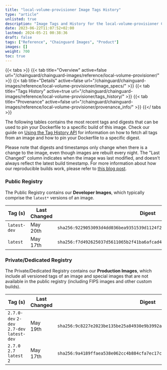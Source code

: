 ```yaml
---
title: "local-volume-provisioner Image Tags History"
type: "article"
unlisted: true
description: "Image Tags and History for the local-volume-provisioner Chainguard Image"
date: 2023-06-22T11:07:52+02:00
lastmod: 2024-05-21 00:38:36
draft: false
tags: ["Reference", "Chainguard Images", "Product"]
images: []
weight: 700
toc: true
---
```


{{< tabs >}}
{{< tab title="Overview" active=false url="/chainguard/chainguard-images/reference/local-volume-provisioner/" >}}
{{< tab title="Details" active=false url="/chainguard/chainguard-images/reference/local-volume-provisioner/image_specs/" >}}
{{< tab title="Tags History" active=true url="/chainguard/chainguard-images/reference/local-volume-provisioner/tags_history/" >}}
{{< tab title="Provenance" active=false url="/chainguard/chainguard-images/reference/local-volume-provisioner/provenance_info/" >}}
{{</ tabs >}}

The following tables contains the most recent tags and digests that can be used to pin your Dockerfile to a specific build of this image. Check our guide on [Using the Tag History API](/chainguard/chainguard-images/using-the-tag-history-api/) for information on how to fetch all tags from an image and how to pin your Dockerfile to a specific digest.

Please note that digests and timestamps only change when there is a change to the image, even though images are rebuilt every night. The "Last Changed" column indicates when the image was last modified, and doesn't always reflect the latest build timestamp. For more information about how our reproducible builds work, please refer to [this blog post](https://www.chainguard.dev/unchained/reproducing-chainguards-reproducible-image-builds).

### Public Registry
The Public Registry contains our **Developer Images**, which typically comprise the `latest*` versions of an image.

| Tag (s)       | Last Changed | Digest                                                                    |
|---------------|--------------|---------------------------------------------------------------------------|
|  `latest-dev` | May 20th     | `sha256:9229053093d4dd036bea9351539d1124f23001712c19b4febcb144c8e355b1d1` |
|  `latest`     | May 17th     | `sha256:f7d492625037d5611065b2f41ba6afcad4f0f483432e37939ec2d6fdff932ab2` |


### Private/Dedicated Registry
The Private/Dedicated Registry contains our **Production Images**, which include all versioned tags of an image and special images that are not available in the public registry (including FIPS images and other custom builds).

| Tag (s)                                     | Last Changed | Digest                                                                    |
|---------------------------------------------|--------------|---------------------------------------------------------------------------|
|  `2.7.0-dev` `2-dev` `2.7-dev` `latest-dev` | May 19th     | `sha256:9c8227e2023be135be25a84930e9b3992aa6a5c302545809565c63fc392569d6` |
|  `2.7.0` `2.7` `latest` `2`                 | May 17th     | `sha256:9a4189ffaea538e062cc4b884cfa7ec17cc024023aaaa605701ec50f52406b64` |

